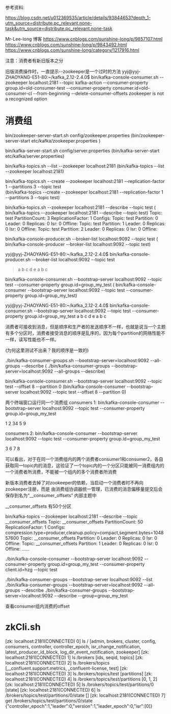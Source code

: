 参考资料:

https://blog.csdn.net/u012369535/article/details/93844653?depth_1-utm_source=distribute.pc_relevant.none-task&utm_source=distribute.pc_relevant.none-task

Mr-Lee-long 博客
https://www.cnblogs.com/sunshine-long/p/9857107.html
https://www.cnblogs.com/sunshine-long/p/9843492.html
https://www.cnblogs.com/sunshine-long/category/1217916.html

注意：消费者有新旧版本之分

旧版消费操作时，一直提示--zookeeper是一个过时的方法
yyj@yyj-ZHAOYANG-E51-80:~/kafka_2.12-2.4.0$ bin/kafka-console-consumer.sh --zookeeper localhost:2181 --topic kafka-action --consumer-property group.id=old-consumer-test --consumer-property consumer.id=old-consumer-cl --from-beginning --delete-consumer-offsets
zookeeper is not a recognized option


消费组
=====

bin/zookeeper-server-start.sh config/zookeeper.properties  (bin/zookeeper-server-start etc/kafka/zookeeper.properties )

bin/kafka-server-start.sh config/server.properties   (bin/kafka-server-start etc/kafka/server.properties) 

bin/kafka-topics.sh --list --zookeeper localhost:2181   (bin/kafka-topics --list --zookeeper localhost:2181)

bin/kafka-topics.sh --create --zookeeper localhost:2181 --replication-factor 1 --partitions 3 --topic test    
 (bin/kafka-topics --create --zookeeper localhost:2181 --replication-factor 1 --partitions 3 --topic test)

bin/kafka-topics.sh --zookeeper localhost:2181 --describe --topic test
( bin/kafka-topics --zookeeper localhost:2181 --describe --topic test)
    Topic: test	PartitionCount: 3	ReplicationFactor: 1	Configs: 
        Topic: test	Partition: 0	Leader: 0	Replicas: 0	Isr: 0	Offline: 
        Topic: test	Partition: 1	Leader: 0	Replicas: 0	Isr: 0	Offline: 
        Topic: test	Partition: 2	Leader: 0	Replicas: 0	Isr: 0	Offline:

bin/kafka-console-producer.sh --broker-list localhost:9092 --topic test
( bin/kafka-console-producer --broker-list localhost:9092 --topic test)

yyj@yyj-ZHAOYANG-E51-80:~/kafka_2.12-2.4.0$ bin/kafka-console-producer.sh --broker-list localhost:9092 --topic test
>a
>b
>c
>d
>e
>a
>b
>c
>


bin/kafka-console-consumer.sh --bootstrap-server localhost:9092 --topic test --consumer-property group.id=group_my_test
( bin/kafka-console-consumer --bootstrap-server localhost:9092 --topic test --consumer-property group.id=group_my_test)


yyj@yyj-ZHAOYANG-E51-80:~/kafka_2.12-2.4.0$ bin/kafka-console-consumer.sh --bootstrap-server localhost:9092 --topic test --consumer-property group.id=group_my_test
a
b
c
d
e
a
b
c


消费者可接收到消息，但是顺序和生产者的发送顺序不一样，也就是说当一个主题有多个分区时，消费者接受消息的顺序是乱序的，因为每个partition的网络性能不一样，读写性能也不一样。

(为何这里测试不出来？我的顺序是一致的)




./bin/kafka-consumer-groups.sh --bootstrap-server=localhost:9092 --all-groups --describe
( ./bin/kafka-consumer-groups --bootstrap-server=localhost:9092 --all-groups --describe)

bin/kafka-console-consumer.sh --bootstrap-server localhost:9092 --topic test --offset 8 --partition 0
(bin/kafka-console-consumer --bootstrap-server localhost:9092 --topic test --offset 8 --partition 0)


两个终端窗口运行同一个消费组
consumers 1:
bin/kafka-console-consumer --bootstrap-server localhost:9092 --topic test --consumer-property group.id=group_my_test

1
2
34
5
9

consumers 2:
bin/kafka-console-consumer --bootstrap-server localhost:9092 --topic test --consumer-property group.id=group_my_test

3
6
7
8

可以看出，对于在同一个消费组内的两个消费者consumer1和consumer2，各自获取同一topic内的消息，这验证了一个topic内的一个分区只能被同一消费组内的一个消费者所消费，不能被一个组内的多个消费者所消费

新版本消费者去掉了对zookeeper的依赖，当启动一个消费者时不再向zookeeper注册，而是
由消费组协调器统一管理，已消费的消息偏移量提交后会保存到名为“__consumer_offsets”
内部主题中

__consumer_offsets 有50个分区

bin/kafka-topics --zookeeper localhost:2181 --describe --topic __consumer_offsets
Topic: __consumer_offsets	PartitionCount: 50	ReplicationFactor: 1	Configs: compression.type=producer,cleanup.policy=compact,segment.bytes=104857600
	Topic: __consumer_offsets	Partition: 0	Leader: 0	Replicas: 0	Isr: 0	Offline: 
	Topic: __consumer_offsets	Partition: 1	Leader: 0	Replicas: 0	Isr: 0	Offline: 
    ......

./bin/kafka-console-consumer --bootstrap-server localhost:9092 --consumer-property group.id=group_my_test --consumer-property client.id=hzg --topic test

./bin/kafka-consumer-groups --bootstrap-server localhost:9092 --list
./bin/kafka-consumer-groups --bootstrap-server=localhost:9092 --all-groups --describe
./bin/kafka-consumer-groups --bootstrap-server=localhost:9092 --describe --group=group_my_test

查看consumer组内消费的offset

zkCli.sh
========

[zk: localhost:2181(CONNECTED) 0] ls /
[admin, brokers, cluster, config, consumers, controller, controller_epoch, isr_change_notification, latest_producer_id_block, log_dir_event_notification, zookeeper]
[zk: localhost:2181(CONNECTED) 1] ls /brokers
[ids, seqid, topics]
[zk: localhost:2181(CONNECTED) 2] ls /brokers/topics
[__confluent.support.metrics, _confluent-license, test]
[zk: localhost:2181(CONNECTED) 3] ls /brokers/topics/test
[partitions]
[zk: localhost:2181(CONNECTED) 4] ls /brokers/topics/test/partitions
[0, 1, 2]
[zk: localhost:2181(CONNECTED) 5] ls /brokers/topics/test/partitions/0
[state]
[zk: localhost:2181(CONNECTED) 6] ls /brokers/topics/test/partitions/0/state
[]
[zk: localhost:2181(CONNECTED) 7] get /brokers/topics/test/partitions/0/state
{"controller_epoch":1,"leader":0,"version":1,"leader_epoch":0,"isr":[0]}

